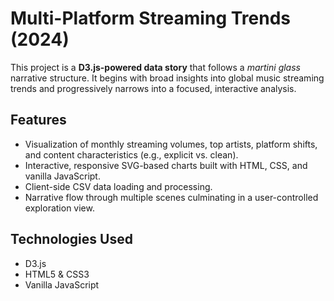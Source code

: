 # Multi-Platform Streaming Trends (2024)

This project is a **D3.js-powered data story** that follows a *martini glass* narrative structure. It begins with broad insights into global music streaming trends and progressively narrows into a focused, interactive analysis.

## Features

- Visualization of monthly streaming volumes, top artists, platform shifts, and content characteristics (e.g., explicit vs. clean).
- Interactive, responsive SVG-based charts built with HTML, CSS, and vanilla JavaScript.
- Client-side CSV data loading and processing.
- Narrative flow through multiple scenes culminating in a user-controlled exploration view.

## Technologies Used

- D3.js
- HTML5 & CSS3
- Vanilla JavaScript
